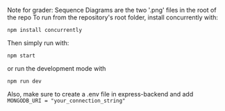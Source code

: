 Note for grader: Sequence Diagrams are the two '.png' files in the root of the repo
To run from the repository's root folder, install concurrently with:
```
npm install concurrently
```
Then simply run with:
```
npm start
```
or run the development mode with
```
npm run dev
```

Also, make sure to create a .env file in express-backend and add 
```MONGODB_URI = "your_connection_string"```

